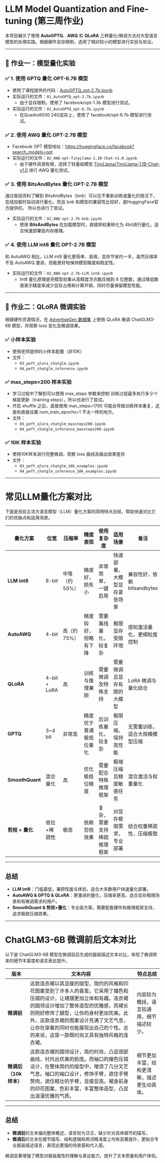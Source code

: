 # LLM Model Quantization and Fine-tuning (第三周作业)

本项目展示了使用 **AutoGPTQ**、**AWQ** 和 **QLoRA** 三种量化/微调方法对大型语言模型的处理实践。根据硬件显存限制，选用了相对较小的模型进行实验与验证。

---

## 📌 作业一：模型量化实验

### ✅ 1. 使用 GPTQ 量化 OPT-6.7B 模型

- 使用了课程提供的代码：[AutoGPTQ_opt-2.7b.ipynb](https://github.com/DjangoPeng/LLM-quickstart/blob/main/quantization/AutoGPTQ_opt-2.7b.ipynb)
- 实际运行的文件：`01_AutoGPTQ_opt-2.7b.ipynb`
  - 由于显存限制，使用了 facebook/opt-1.3b 模型进行测试。
- 实际运行的文件：`01_AutoGPTQ_opt-6.7b.ipynb`
  - 在Quadro6000 24G显存上，使用了 facebook/opt-6.7b 模型进行测试。

### ✅ 2. 使用 AWQ 量化 OPT-2.7B 模型

- Facebook OPT 模型地址：https://huggingface.co/facebook?search_models=opt
- 实际运行的文件：`02_AWQ-opt-TinyLlama-1.1B-Chat-v1.0.ipynb`
  - 由于硬件资源有限，选择了轻量级模型 [TinyLlama/TinyLlama-1.1B-Chat-v1.0](https://huggingface.co/TinyLlama/TinyLlama-1.1B-Chat-v1.0) 进行 AWQ 量化测试。
 
### ✅ 3. 使用 BitsAndBytes 量化 OPT-2.7B 模型 
通过查阅资料了解到 BitsAndBytes（bnb）可以在不重新训练或量化的情况下，在线加载时自动进行量化。而且 bnb 和模型的兼容性比较好，是HuggingFace官方提供的。
所以也进行了尝试。
- 实际运行的文件：`02_AWQ-opt-2.7b-bnb.ipynb`
  - 使用 **BitsAndBytes** 在加载模型时，直接把权重转化为 4bit进行量化，适合快速部署低内存推理。

### ✅ 4. 使用 LLM int8 量化 OPT-2.7B 模型 
和 AutoAWQ 相比，LLM int8 量化更简单、易用，显存节省约一半，虽然压缩率不及 AutoAWQ 激进，但能更好地保持模型精度和稳定性。
- 实际运行的文件：`02_AWQ-opt-2.7b-LLM.int8.ipynb`
  - Int8 量化原理是将模型权重从高精度浮点数压缩到 8 位整数，通过降低数值表示精度来减少显存占用和计算开销，同时尽量保留模型性能。


---

## 📌 作业二：QLoRA 微调实验

根据硬件资源情况，在 [AdvertiseGen 数据集](https://huggingface.co/datasets/AdvertiseGen) 上使用 QLoRA 微调 ChatGLM3-6B 模型，并观察 loss 变化及微调效果。

### ✅ 小样本实验

- 使用老师提供的小样本配置（非10K）
- 文件：
  - `03_peft_qlora_chatglm.ipynb`
  - `04_peft_chatglm_inference.ipynb`
 
### ✅ max_steps=200 样本实验

- 学习过程中了解到可以使用 max_steps 参数来控制 训练过程最多执行多少个梯度更新（training steps），所以也进行了尝试。
- 开启 shuffle 之后，直接使用 max_steps=1790 可能会导致训练样本重复，这是和直接设置 num_train_epochs=1 不太一样的地方。
- 文件：
  - `03_peft_qlora_chatglm_maxsteps200.ipynb`
  - `04_peft_chatglm_inference_maxsteps200.ipynb`

### ✅ 10K 样本实验

- 使用10K样本进行完整微调，观察 loss 曲线及输出效果差异
- 文件：
  - `03_peft_qlora_chatglm_10k_examples.ipynb`
  - `04_peft_chatglm_inference_10k_examples.ipynb`

---


# 常见LLM量化方案对比

下面是目前主流大语言模型（LLM）量化方案的简明特点总结，帮助快速对比它们的优缺点和适用场景。

| 量化方案       | 位宽         | 压缩率          | 精度表现       | 使用复杂度       | 适用场景                     | 备注                          |
|----------------|--------------|-----------------|----------------|------------------|------------------------------|-------------------------------|
| **LLM int8**   | 8-bit        | 中等（约50%）   | 精度好，损失小 | 非常简单，一键启用 | 快速部署，大模型显存紧张场景 | 兼容性好，依赖 bitsandbytes    |
| **AutoAWQ**    | 4-bit        | 高（约75%）     | 精度较好，但略有下降 | 需要离线量化，较复杂 | 极限显存受限环境               | 感知激活量化，更细粒度控制     |
| **QLoRA**      | 4-bit + LoRA | 高              | 训练与推理兼顾 | 需要微调及特殊支持 | 需要微调且显存有限的大模型    | LoRA 微调与量化结合            |
| **GPTQ**       | 3~4 bit      | 非常高          | 精度优于普通极低位量化 | 后训练量化，较复杂 | 极限压缩，保持高性能           | 无需重训练，适合大规模模型压缩  |
| **SmoothQuant**| 混合量化     | 高              | 优化极低位精度 | 需要配合特殊推理框架 | 极端压缩且精度敏感任务         | 混合激活与权重量化             |
| **剪枝 + 量化** | 低位+稀疏性  | 极高            | 依赖剪枝效果   | 复杂，需要支持稀疏推理框架 | 对显存极限需求，专业部署       | 结合权重稀疏性，压缩极致       |

---

## 总结

- **LLM int8**：门槛最低，兼顾性能与体验，适合大多数用户快速量化部署。  
- **AutoAWQ & GPTQ & QLoRA**：更激进的量化，压缩率更高，适合显存极限场景和有微调需求的用户。  
- **SmoothQuant & 剪枝+量化**：专业级方案，需要配套硬件和推理框架支持，追求极致压缩效果。

---

# ChatGLM3-6B 微调前后文本对比

以下是 ChatGLM3-6B 模型在微调前后生成的服装描述文本对比，体现了微调带来的细节丰富度和语言表达提升。

| 版本           | 文本内容                                                                                                   | 特点总结                         |
|----------------|------------------------------------------------------------------------------------------------------------|----------------------------------|
| **微调前**     | 这款连衣裙以其显瘦的版型、简约的风格和印花图案受到了许多人的喜爱。它采用了撞色和压褶的设计，让裙摆更加立体和有趣。连衣裙的圆领设计增加了整体造型的优雅感，而裙长则刚好修饰了腿型，让你的身材更加优美。此外，这款连衣裙的图案设计充满了文艺气息，让你在穿着的同时也能展现出自己的个性。总的来说，这是一款既时尚又具有独特风格的连衣裙。 | 内容较为概括，语言较通用，细节描述较少。 |
| **微调后（10k样本）** | 这款连衣裙的圆领设计，简约时尚，凸显颈部曲线，衬托出优美的脸庞。而袖口的撞色压褶设计，在整体简约的版型中，增添了几分文艺气息。袖口的袖口设计，修饰手臂，遮住手臂赘肉，遮住粗壮的手臂，显瘦显高。裙身前身的印花图案，色彩丰富，丰富整体造型，凸显出浪漫优雅的气质。 | 细节更加丰富，结构更清晰，描述更生动具体。 |

---

## 总结

- **微调前**的文本偏向整体概述，语言较为泛泛，缺少针对具体细节的描写。  
- **微调后**的文本在细节描写、结构逻辑和用词精准度上均有显著提升，更贴合专业服装描述语言，表现出更强的场景感和代入感。  

微调显著增强了模型对服装属性的理解与表达能力，提升了文本质量和用户体验。

